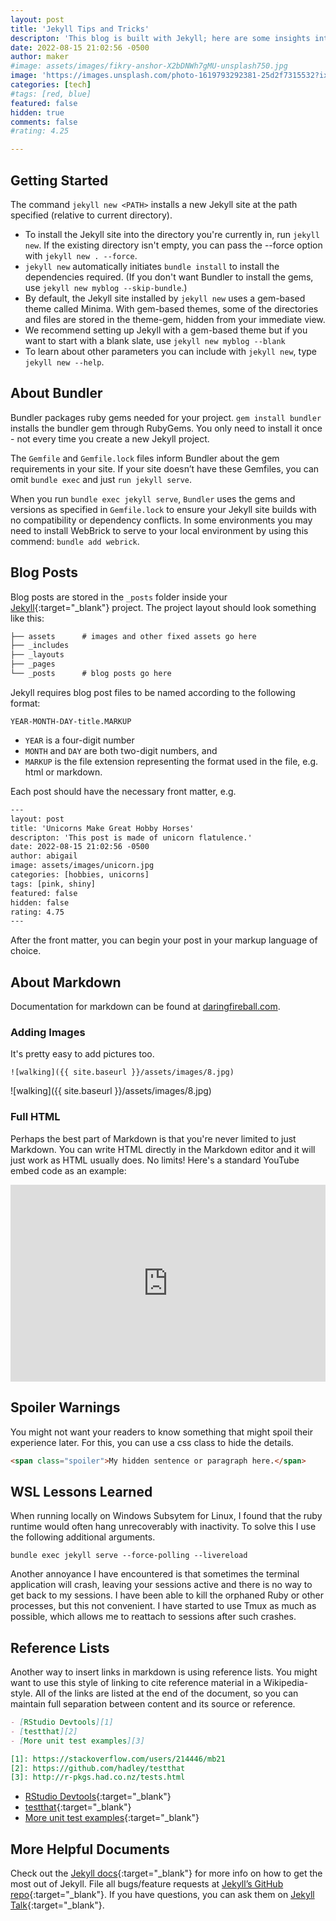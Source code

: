 ```yaml
---
layout: post
title: 'Jekyll Tips and Tricks'
descripton: 'This blog is built with Jekyll; here are some insights into how the content is built.'
date: 2022-08-15 21:02:56 -0500
author: maker
#image: assets/images/fikry-anshor-X2bDNWh7gMU-unsplash750.jpg
image: 'https://images.unsplash.com/photo-1619793292381-25d2f7315532?ixlib=rb-1.2.1&ixid=MnwxMjA3fDB8MHxwaG90by1wYWdlfHx8fGVufDB8fHx8&auto=format&fit=crop&w=750&q=80'
categories: [tech]
#tags: [red, blue]
featured: false
hidden: true
comments: false
#rating: 4.25

---
```


## Getting Started

The command `jekyll new <PATH>` installs a new Jekyll site at the path specified (relative to current directory).

- To install the Jekyll site into the directory you're currently in, run `jekyll new`. If the existing directory isn't empty, you can pass the --force option with `jekyll new . --force`.
- `jekyll new` automatically initiates `bundle install` to install the dependencies required. (If you don't want Bundler to install the gems, use `jekyll new myblog --skip-bundle`.)
- By default, the Jekyll site installed by `jekyll new` uses a gem-based theme called Minima. With gem-based themes, some of the directories and files are stored in the theme-gem, hidden from your immediate view.
- We recommend setting up Jekyll with a gem-based theme but if you want to start with a blank slate, use `jekyll new myblog --blank`
- To learn about other parameters you can include with `jekyll new`, type `jekyll new --help`.

## About Bundler

Bundler packages ruby gems needed for your project. `gem install bundler` installs the bundler gem through RubyGems. You only need to install it once - not every time you create a new Jekyll project.

The `Gemfile` and `Gemfile.lock` files inform Bundler about the gem requirements in your site. If your site doesn’t have these Gemfiles, you can omit `bundle exec` and just `run jekyll serve`.

When you run `bundle exec jekyll serve`, `Bundler` uses the gems and versions as specified in `Gemfile.lock` to ensure your Jekyll site builds with no compatibility or dependency conflicts. In some environments you may need to install WebBrick to serve to your local environment by using this commend: `bundle add webrick`.

## Blog Posts

Blog posts are stored in the `_posts` folder inside your [Jekyll](https://jekyllrb.com){:target="\_blank"} project. The project layout should look something like this:

```txt
├── assets      # images and other fixed assets go here
├── _includes
├── _layouts
├── _pages
└── _posts      # blog posts go here
```

Jekyll requires blog post files to be named according to the following format:

`YEAR-MONTH-DAY-title.MARKUP`

* `YEAR` is a four-digit number
* `MONTH` and `DAY` are both two-digit numbers, and
* `MARKUP` is the file extension representing the format used in the file, e.g. html or markdown.

Each post should have the necessary front matter, e.g.

```html
---
layout: post
title: 'Unicorns Make Great Hobby Horses'
descripton: 'This post is made of unicorn flatulence.'
date: 2022-08-15 21:02:56 -0500
author: abigail
image: assets/images/unicorn.jpg
categories: [hobbies, unicorns]
tags: [pink, shiny]
featured: false
hidden: false
rating: 4.75
---
```

After the front matter, you can begin your post in your markup language of choice.

## About Markdown

Documentation for markdown can be found at [daringfireball.com](https://daringfireball.net/projects/markdown/).

### Adding Images

It's pretty easy to add pictures too.

```
![walking]({{ site.baseurl }}/assets/images/8.jpg)
```

![walking]({{ site.baseurl }}/assets/images/8.jpg)

### Full HTML

Perhaps the best part of Markdown is that you're never limited to just Markdown. You can write HTML directly in the Markdown editor and it will just work as HTML usually does. No limits! Here's a standard YouTube embed code as an example:

<p><iframe style="width:100%;" height="315" src="https://www.youtube.com/embed/Cniqsc9QfDo?rel=0&amp;showinfo=0" frameborder="0" allowfullscreen></iframe></p>

## Spoiler Warnings

You might not want your readers to know something that might spoil their experience later. <span class="spoiler">For this, you can use a css class to hide the details.</span>

```html
<span class="spoiler">My hidden sentence or paragraph here.</span>
```

## WSL Lessons Learned

When running locally on Windows Subsytem for Linux, I found that the ruby runtime would often hang unrecoverably with inactivity. To solve this I use the following additional arguments.

```
bundle exec jekyll serve --force-polling --livereload
```

Another annoyance I have encountered is that sometimes the terminal application will crash, leaving your sessions active and there is no way to get back to my sessions. I have been able to kill the orphaned Ruby or other processes, but this not convenient. I have started to use Tmux as much as possible, which allows me to reattach to sessions after such crashes.

## Reference Lists

Another way to insert links in markdown is using reference lists. You might want to use this style of linking to cite reference material in a Wikipedia-style. All of the links are listed at the end of the document, so you can maintain full separation between content and its source or reference.

```markdown
- [RStudio Devtools][1]
- [testthat][2]
- [More unit test examples][3]

[1]: https://stackoverflow.com/users/214446/mb21
[2]: https://github.com/hadley/testthat
[3]: http://r-pkgs.had.co.nz/tests.html
```

- [RStudio Devtools][1]{:target="\_blank"}
- [testthat][2]{:target="\_blank"}
- [More unit test examples][3]{:target="\_blank"}

[1]: https://stackoverflow.com/users/214446/mb21
[2]: https://github.com/hadley/testthat
[3]: http://r-pkgs.had.co.nz/tests.html

## More Helpful Documents

Check out the [Jekyll docs][jekyll-docs]{:target="\_blank"} for more info on how to get the most out of Jekyll. File all bugs/feature requests at [Jekyll’s GitHub repo][jekyll-gh]{:target="\_blank"}. If you have questions, you can ask them on [Jekyll Talk][jekyll-talk]{:target="\_blank"}.

[jekyll-docs]: https://jekyllrb.com/docs/home
[jekyll-gh]:   https://github.com/jekyll/jekyll
[jekyll-talk]: https://talk.jekyllrb.com/

